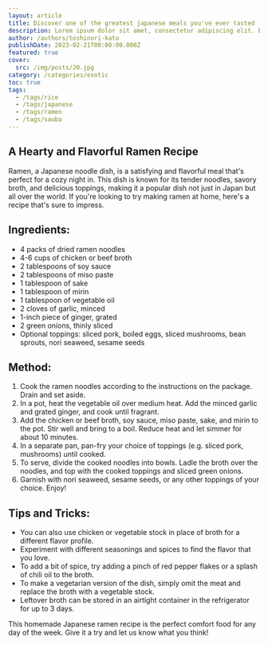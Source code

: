 ```yaml
---
layout: article
title: Discover one of the greatest japanese meals you've ever tasted
description: Lorem ipsum dolor sit amet, consectetur adipiscing elit. Et nemo nimium beatus est; Idemne, quod iucunde? Duo Reges constructio interrete. At iamdecimum annum in spelunca iacet.
author: /authors/toshinori-kato
publishDate: 2023-02-21T00:00:00.000Z
featured: true
cover:
  src: /img/posts/20.jpg
category: /categories/exotic
toc: true
tags:
  - /tags/rice
  - /tags/japanese
  - /tags/ramen
  - /tags/sauba
---
```


## A Hearty and Flavorful Ramen Recipe
Ramen, a Japanese noodle dish, is a satisfying and flavorful meal that's perfect for a cozy night in. This dish is known for its tender noodles, savory broth, and delicious toppings, making it a popular dish not just in Japan but all over the world. If you're looking to try making ramen at home, here's a recipe that's sure to impress.

## Ingredients:
* 4 packs of dried ramen noodles
* 4-6 cups of chicken or beef broth
* 2 tablespoons of soy sauce
* 2 tablespoons of miso paste
* 1 tablespoon of sake
* 1 tablespoon of mirin
* 1 tablespoon of vegetable oil
* 2 cloves of garlic, minced
* 1-inch piece of ginger, grated
* 2 green onions, thinly sliced
* Optional toppings: sliced pork, boiled eggs, sliced mushrooms, bean sprouts, nori seaweed, sesame seeds

## Method:
1. Cook the ramen noodles according to the instructions on the package. Drain and set aside.
2. In a pot, heat the vegetable oil over medium heat. Add the minced garlic and grated ginger, and cook until fragrant.
3. Add the chicken or beef broth, soy sauce, miso paste, sake, and mirin to the pot. Stir well and bring to a boil. Reduce heat and let simmer for about 10 minutes.
4. In a separate pan, pan-fry your choice of toppings (e.g. sliced pork, mushrooms) until cooked.
5. To serve, divide the cooked noodles into bowls. Ladle the broth over the noodles, and top with the cooked toppings and sliced green onions.
6. Garnish with nori seaweed, sesame seeds, or any other toppings of your choice. Enjoy!

## Tips and Tricks:
* You can also use chicken or vegetable stock in place of broth for a different flavor profile.
* Experiment with different seasonings and spices to find the flavor that you love.
* To add a bit of spice, try adding a pinch of red pepper flakes or a splash of chili oil to the broth.
* To make a vegetarian version of the dish, simply omit the meat and replace the broth with a vegetable stock.
* Leftover broth can be stored in an airtight container in the refrigerator for up to 3 days.

This homemade Japanese ramen recipe is the perfect comfort food for any day of the week. Give it a try and let us know what you think!